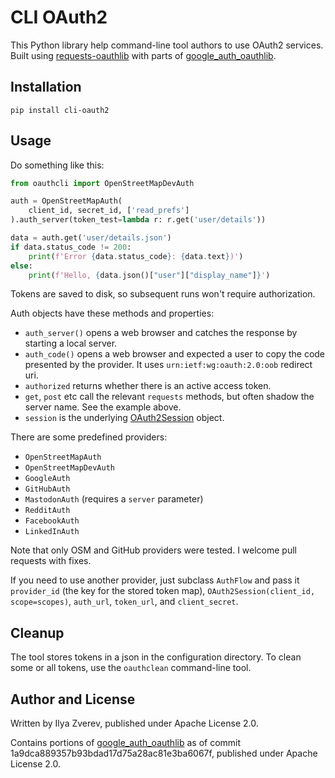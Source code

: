 # CLI OAuth2

This Python library help command-line tool authors to use
OAuth2 services. Built using [requests-oauthlib](https://requests-oauthlib.readthedocs.io/)
with parts of [google\_auth\_oauthlib](https://github.com/googleapis/google-auth-library-python-oauthlib).

## Installation

    pip install cli-oauth2

## Usage

Do something like this:

```python
from oauthcli import OpenStreetMapDevAuth

auth = OpenStreetMapAuth(
    client_id, secret_id, ['read_prefs']
).auth_server(token_test=lambda r: r.get('user/details'))

data = auth.get('user/details.json')
if data.status_code != 200:
    print(f'Error {data.status_code}: {data.text})')
else:
    print(f'Hello, {data.json()["user"]["display_name"]}')
```

Tokens are saved to disk, so subsequent runs won't require authorization.

Auth objects have these methods and properties:

* `auth_server()` opens a web browser and catches the response by
  starting a local server.
* `auth_code()` opens a web browser and expected a user to copy the code
  presented by the provider. It uses `urn:ietf:wg:oauth:2.0:oob` redirect uri.
* `authorized` returns whether there is an active access token.
* `get`, `post` etc call the relevant `requests` methods, but often shadow
  the server name. See the example above.
* `session` is the underlying [OAuth2Session](https://requests-oauthlib.readthedocs.io/en/latest/api.html#oauth-2-0-session) object.

There are some predefined providers:

* `OpenStreetMapAuth`
* `OpenStreetMapDevAuth`
* `GoogleAuth`
* `GitHubAuth`
* `MastodonAuth` (requires a `server` parameter)
* `RedditAuth`
* `FacebookAuth`
* `LinkedInAuth`

Note that only OSM and GitHub providers were tested. I welcome
pull requests with fixes.

If you need to use another provider, just subclass `AuthFlow` and
pass it `provider_id` (the key for the stored token map),
`OAuth2Session(client_id, scope=scopes)`,
`auth_url`, `token_url`, and `client_secret`.

## Cleanup

The tool stores tokens in a json in the configuration directory.
To clean some or all tokens, use the `oauthclean` command-line tool.

## Author and License

Written by Ilya Zverev, published under Apache License 2.0.

Contains portions of [google\_auth\_oauthlib](https://github.com/googleapis/google-auth-library-python-oauthlib)
as of commit 1a9dca889357b93bdad17d75a28ac81e3ba6067f, published under
Apache License 2.0.
